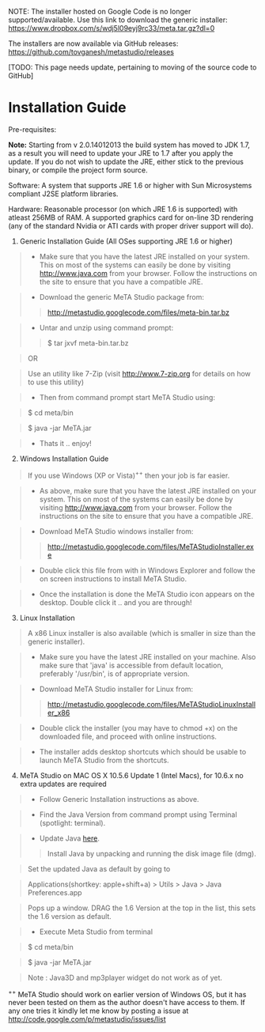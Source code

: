 NOTE: The installer hosted on Google Code is no longer supported/available. Use this link to download the generic installer: https://www.dropbox.com/s/wdj5l09eyj9rc33/meta.tar.gz?dl=0

The installers are now available via GitHub releases: https://github.com/tovganesh/metastudio/releases

[TODO: This page needs update, pertaining to moving of the source code to GitHub]

# Installation Guide #

Pre-requisites:

**Note:** Starting from v 2.0.14012013 the build system has moved to JDK 1.7, as a result you will need to update your JRE to 1.7 after you apply the update. If you do not wish to update the JRE, either stick to the previous binary, or compile the project form source.

Software:
A system that supports JRE 1.6 or higher with Sun Microsystems compliant J2SE platform libraries.

Hardware:
Reasonable processor (on which JRE 1.6 is supported) with atleast 256MB of RAM.
A supported graphics card for on-line 3D rendering (any of the standard Nvidia or ATI cards with proper driver support will do).

1) Generic Installation Guide (All OSes supporting JRE 1.6 or higher)
> - Make sure that you have the latest JRE installed on your system. This on most of the systems can easily be done by visiting http://www.java.com from your browser. Follow the instructions on the site to ensure that you have a compatible JRE.

> - Download the generic MeTA Studio package from:
> > http://metastudio.googlecode.com/files/meta-bin.tar.bz


> - Untar and unzip using command prompt:
> > $ tar jxvf meta-bin.tar.bz


> OR

> Use an utility like 7-Zip (visit http://www.7-zip.org for details on how to use this utility)

> - Then from command prompt start MeTA Studio using:

> $ cd meta/bin

> $ java -jar MeTA.jar

> - Thats it .. enjoy!

2) Windows Installation Guide
> If you use Windows (XP or Vista)<sup>++</sup> then your job is far easier.

> - As above, make sure that you have the latest JRE installed on your system. This on most of the systems can easily be done by visiting http://www.java.com from your browser. Follow the instructions on the site to ensure that you have a compatible JRE.

> - Download MeTA Studio windows installer from:
> > http://metastudio.googlecode.com/files/MeTAStudioInstaller.exe


> - Double click this file from with in Windows Explorer and follow the on screen instructions to install MeTA Studio.

> - Once the installation is done the MeTA Studio icon appears on the desktop. Double click it .. and you are through!

3) Linux Installation
> A x86 Linux installer is also available (which is smaller in size than the generic installer).

> - Make sure you have the latest JRE installed on your machine. Also make sure that 'java' is accessible from default location, preferably '/usr/bin', is of appropriate version.

> - Download MeTA Studio installer for Linux from:
> > http://metastudio.googlecode.com/files/MeTAStudioLinuxInstaller_x86


> - Double click the installer (you may have to chmod +x) on the downloaded file, and proceed with online instructions.

> - The installer adds desktop shortcuts which should be usable to launch MeTA Studio from the shortcuts.

4) MeTA Studio on MAC OS X 10.5.6 Update 1 (Intel Macs), for 10.6.x no extra updates are required

> - Follow Generic Installation instructions as above.

> - Find the Java Version from command prompt using Terminal (spotlight: terminal).

> - Update Java [here](http://support.apple.com/downloads/Java_for_Mac_OS_X_10_5_Update_2).
> > Install Java by unpacking and running the disk image file (dmg).


> Set the updated Java as default by going to

> Applications(shortkey: apple+shift+a) > Utils > Java > Java Preferences.app

> Pops up a window. DRAG the 1.6 Version at the top in the list, this sets the 1.6 version as default.

> - Execute Meta Studio from terminal

> $ cd meta/bin

> $ java -jar MeTA.jar

> Note : Java3D and mp3player widget do not work as of yet.


<sup>++</sup> MeTA Studio should work on earlier version of Windows OS, but it has never been tested on them as the author doesn't have access to them. If any one tries it kindly let me know by posting a issue at http://code.google.com/p/metastudio/issues/list
